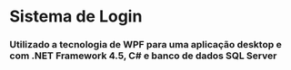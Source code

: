 <h1>Sistema de Login</h1>
<h3>Utilizado a tecnologia de WPF para uma aplicação desktop e com .NET Framework 4.5, C# e banco de dados SQL Server </h3>
